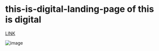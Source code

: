 # this-is-digital-landing-page of this is digital

[LINK](https://shahjahanmirza.github.io/this-is-digital-landing-page/)

![image](https://github.com/user-attachments/assets/e81a0cdd-dc2d-4d65-bd67-4a450ce1d787)
